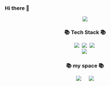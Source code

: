 ### Hi there 👋
  <div align=center>
<img src="https://capsule-render.vercel.app/api?type=wave&color=ff69b4&height=300&section=header&text=hanna%20&fontSize=90" />
</div>

<!--
**hannaleve/hannaleve** is a ✨ _special_ ✨ repository because its `README.md` (this file) appears on your GitHub profile.

Here are some ideas to get you started:

- 🔭 I’m currently working on ...
- 🌱 I’m currently learning ...
- 👯 I’m looking to collaborate on ...
- 🤔 I’m looking for help with ...
- 💬 Ask me about ...
- 📫 How to reach me: ...
- 😄 Pronouns: ...
- ⚡ Fun fact: ...
-->

<div>
<h3 align="center">📚 Tech Stack 📚</h3>
<p align="center">
  <img src="https://img.shields.io/badge/Java-007396?style=flat-square&logo=Java&logoColor=white"/></a>&nbsp
  <img src="https://img.shields.io/badge/Python-3766AB?style=flat-square&logo=Python&logoColor=white"/></a>&nbsp 
  <img src="https://img.shields.io/badge/Javascript-ffb13b?style=flat-square&logo=javascript&logoColor=white"/></a>&nbsp 
  <br>
  <img src="https://img.shields.io/badge/Mysql-E6B91E?style=flat-square&logo=MySql&logoColor=white"/></a>&nbsp 
  
</p>

<h3 align="center">📚 my space 📚</h3>
<p align="center">
<a href="https://hanna97.tistory.com/"> <img src="http://img.shields.io/badge/-Tech%20Blog-655ced?style=flat&logo=github&link=https://hanna97.tistory.com/" style="height : auto; margin-left : 10px; margin-right : 10px;"/></a>
  <a href="mailto:wbtmgkssk8@gmail.com"> <img src="https://img.shields.io/badge/Gmail-d14836?style=flat-square&logo=Gmail&logoColor=white&link=mailto:wbtmgkssk8@gmail.com" style="height : auto; margin-left : 10px; margin-right : 10px;"/> </a>





</div>
